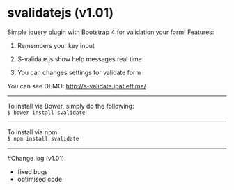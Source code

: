 # svalidatejs (v1.01)
Simple jquery plugin with Bootstrap 4 for validation your form!
Features:

1) Remembers your key input

2) S-validate.js show help messages real time

3) You can changes settings for validate form

You can see DEMO: http://s-validate.ipatieff.me/
____________________________________
To install via Bower, simply do the following:<br/>
`$ bower install svalidate`
____________________________________
To install via npm:<br/>
`$ npm install svalidate`
____________________________________
#Change log (v1.01)
+ fixed bugs
+ optimised code
